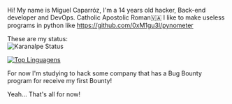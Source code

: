 Hi! My name is Miguel Caparróz, I'm a 14 years old hacker, Back-end developer and DevOps.
Catholic Apostolic Roman🇻🇦
I like to make useless programs in python like https://github.com/0xM1gu3l/pynometer

These are my status:  
![Karanalpe Status](https://github-readme-stats.vercel.app/api?username=0xm1gu3l&show_icons=true&theme=tokyonight)

[![Top Linguagens](https://github-readme-stats.vercel.app/api/top-langs/?username=0xm1gu3l&layout=compact&theme=tokyonight)](https://github.com/anuraghazra/github-readme-stats)

For now I'm studying to hack some company that has a Bug Bounty program for receive my first Bounty!  

Yeah... That's all for now!
